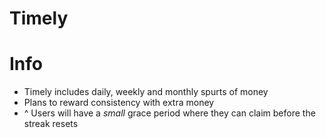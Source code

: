 # Timely

# Info
- Timely includes daily, weekly and monthly spurts of money
- Plans to reward consistency with extra money
- ^ Users will have a *small* grace period where they can claim before the streak resets